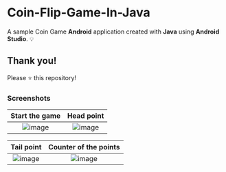 # Coin-Flip-Game-In-Java

A sample Coin Game **Android** application created with **Java** using **Android Studio**. 💡

## Thank you!
Please ⭐️ this repository!

### Screenshots
Start the game | Head point
:------------------:|:------------------------:
![image](https://user-images.githubusercontent.com/67371383/196048919-0e103eea-0f3f-43bc-a182-50213e91538e.png)| ![image](https://user-images.githubusercontent.com/67371383/196048934-5d8966fc-6e9c-4211-8540-5034352e9b09.png) |!

Tail point| Counter of the points
:------------------:|:------------------------:
![image](https://user-images.githubusercontent.com/67371383/196049181-ab1e56fd-a010-46e1-a6f0-80f592dc8631.png) | ![image](https://user-images.githubusercontent.com/67371383/196049272-45404dc5-d6b1-4218-b4b3-da8d3aa3dca0.png) |!

